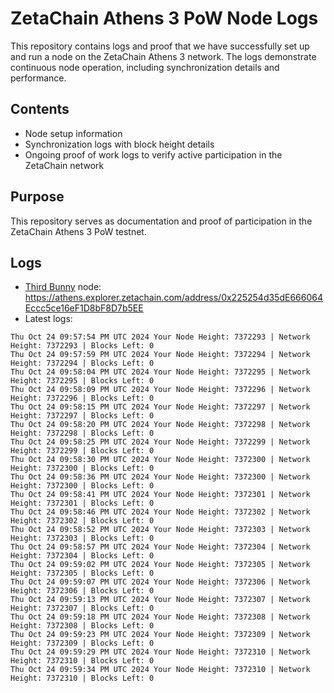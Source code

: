 # ZetaChain Athens 3 PoW Node Logs
This repository contains logs and proof that we have successfully set up and run a node on the ZetaChain Athens 3 network. The logs demonstrate continuous node operation, including synchronization details and performance.

## Contents
- Node setup information
- Synchronization logs with block height details
- Ongoing proof of work logs to verify active participation in the ZetaChain network

## Purpose
This repository serves as documentation and proof of participation in the ZetaChain Athens 3 PoW testnet.

## Logs

- [Third Bunny](https://thirdbunny.xyz/) node: https://athens.explorer.zetachain.com/address/0x225254d35dE666064Eccc5ce16eF1D8bF8D7b5EE
- Latest logs:
```
Thu Oct 24 09:57:54 PM UTC 2024 Your Node Height: 7372293 | Network Height: 7372293 | Blocks Left: 0
Thu Oct 24 09:57:59 PM UTC 2024 Your Node Height: 7372294 | Network Height: 7372294 | Blocks Left: 0
Thu Oct 24 09:58:04 PM UTC 2024 Your Node Height: 7372295 | Network Height: 7372295 | Blocks Left: 0
Thu Oct 24 09:58:09 PM UTC 2024 Your Node Height: 7372296 | Network Height: 7372296 | Blocks Left: 0
Thu Oct 24 09:58:15 PM UTC 2024 Your Node Height: 7372297 | Network Height: 7372297 | Blocks Left: 0
Thu Oct 24 09:58:20 PM UTC 2024 Your Node Height: 7372298 | Network Height: 7372298 | Blocks Left: 0
Thu Oct 24 09:58:25 PM UTC 2024 Your Node Height: 7372299 | Network Height: 7372299 | Blocks Left: 0
Thu Oct 24 09:58:30 PM UTC 2024 Your Node Height: 7372300 | Network Height: 7372300 | Blocks Left: 0
Thu Oct 24 09:58:36 PM UTC 2024 Your Node Height: 7372300 | Network Height: 7372300 | Blocks Left: 0
Thu Oct 24 09:58:41 PM UTC 2024 Your Node Height: 7372301 | Network Height: 7372301 | Blocks Left: 0
Thu Oct 24 09:58:46 PM UTC 2024 Your Node Height: 7372302 | Network Height: 7372302 | Blocks Left: 0
Thu Oct 24 09:58:52 PM UTC 2024 Your Node Height: 7372303 | Network Height: 7372303 | Blocks Left: 0
Thu Oct 24 09:58:57 PM UTC 2024 Your Node Height: 7372304 | Network Height: 7372304 | Blocks Left: 0
Thu Oct 24 09:59:02 PM UTC 2024 Your Node Height: 7372305 | Network Height: 7372305 | Blocks Left: 0
Thu Oct 24 09:59:07 PM UTC 2024 Your Node Height: 7372306 | Network Height: 7372306 | Blocks Left: 0
Thu Oct 24 09:59:13 PM UTC 2024 Your Node Height: 7372307 | Network Height: 7372307 | Blocks Left: 0
Thu Oct 24 09:59:18 PM UTC 2024 Your Node Height: 7372308 | Network Height: 7372308 | Blocks Left: 0
Thu Oct 24 09:59:23 PM UTC 2024 Your Node Height: 7372309 | Network Height: 7372309 | Blocks Left: 0
Thu Oct 24 09:59:29 PM UTC 2024 Your Node Height: 7372310 | Network Height: 7372310 | Blocks Left: 0
Thu Oct 24 09:59:34 PM UTC 2024 Your Node Height: 7372310 | Network Height: 7372310 | Blocks Left: 0
```
